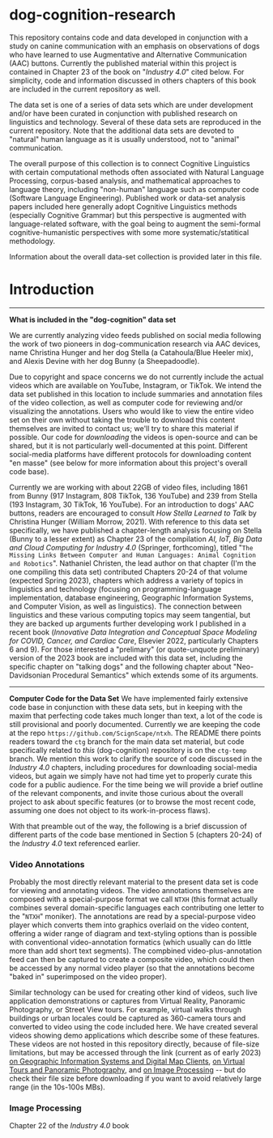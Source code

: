 # dog-cognition-research

This repository contains code and data developed in conjunction with a study on canine communication with an emphasis on observations of dogs who have learned to use Augmentative and Alternative Communication (AAC) buttons.  Currently the published material within this project is contained in Chapter 23 of the book on "_Industry 4.0_" cited below.  For simplicity, code and information discussed in others chapters of this book are included in the current repository as well.

The data set is one of a series of data sets which are under development and/or have been curated in conjunction with published research on linguistics and technology.  Several of these data sets are reproduced in the current repository.  Note that the additional data sets are devoted to "natural" human language as it is usually understood, not to "animal" communication.

The overall purpose of this collection is to connect Cognitive Linguistics with certain computational methods often associated with Natural Language Processing, corpus-based analysis, and mathematical approaches to language theory, including "non-human" language such as computer code (Software Language Engineering).  Published work or data-set analysis papers included here generally adopt Cognitive Linguistics methods (especially Cognitive Grammar) but this perspective is augmented with language-related software, with the goal being to augment the semi-formal cognitive-humanistic perspectives with some more systematic/statitical methodology.

Information about the overall data-set collection is provided later in this file.

# Introduction

---
**What is included in the "dog-cognition" data set**

We are currently analyzing video feeds published on social media following the work of two pioneers in dog-communication research via AAC devices, name Christina Hunger and her dog Stella (a Catahoula/Blue Heeler mix), and Alexis Devine with her dog Bunny (a Sheepadoodle).  

Due to copyright and space concerns we do not currently include the actual videos which are available on YouTube, Instagram, or TikTok.  We intend the data set published in this location to include summaries and annotation files of the video collection, as well as computer code for reviewing and/or visualizing the annotations.  Users who would like to view the entire video set on their own without taking the trouble to download this content themselves are invited to contact us; we'll try to share this material if possible.  Our code for _downloading_ the videos is open-source and can be shared, but it is not particularly well-documented at this point.  Different social-media platforms have different protocols for downloading content "en masse" (see below for more information about this project's overall code base).

Currently we are working with about 22GB of video files, including 1861 from Bunny (917 Instagram, 808 TikTok, 136 YouTube) and 239 from Stella (193 Instagram, 30 TikTok, 16 YouTube).  For an introduction to dogs' AAC buttons, readers are encouraged to consult _How Stella Learned to Talk_ by Christina Hunger (William Morrow, 2021).  With reference to this data set specifically, we have published a chapter-length analysis focusing on Stella (Bunny to a lesser extent) as Chapter 23 of the compilation _AI, IoT, Big Data and Cloud Computing for Industry 4.0_ (Springer, forthcoming), titled "`The Missing Links Between Computer and Human Languages: Animal Cognition
and Robotics`".  Nathaniel Christen, the lead author on that chapter (I'm the one compiling this data set) contributed Chapters 20-24 of that volume (expected Spring 2023), chapters which address a variety of topics in linguistics and technology (focusing on programming-language implementation,  database engineering, Geographic Information Systems, and Computer Vision, as well as linguistics).  The connection between linguistics and these various computing topics may seem tangential, but they are backed up arguments further developing work I published in a recent book (_Innovative Data Integration and Conceptual Space Modeling for COVID, Cancer, and Cardiac Care_, Elsevier 2022, particularly Chapters 6 and 9).  For those interested a "prelimary" (or quote-unquote preliminary) version of the 2023 book are included with this data set, including the specific chapter on "talking dogs" and the following chapter about "Neo-Davidsonian Procedural Semantics" which extends some of its arguments.

---

**Computer Code for the Data Set**
We have implemented fairly extensive code base in conjunction with these data sets, but in keeping with the maxim that perfecting code takes much longer than text, a lot of the code is still provisional and poorly documented.  Currently we are keeping the code at the repo `https://github.com/ScignScape/ntxh`.  The README there points readers toward the `ctg` branch for the main data set material, but code specifically related to *this* (dog-cognition) repository is on the `ctg-temp` branch.  We mention this work to clarify the source of code discussed in the _Industry 4.0_ chapters, including procedures for downloading social-media videos, but again we simply have not had time yet to properly curate this code for a public audience.  For the time being we will provide a brief outline of the relevant components, and invite those curious about the overall project to ask about specific features (or to browse the most recent code, assuming one does not object to its work-in-process flaws).

With that preamble out of the way, the following is a brief discussion of different parts of the code base mentioned in Section 5 (chapters 20-24) of the _Industry 4.0_ text referenced earlier.

### Video Annotations ###

Probably the most directly relevant material to the present data set is code for viewing and annotating videos.  The video annotations themselves are composed with a special-purpose format we call `NTXH` (this format actually combines several domain-specific languages each contributing one letter to the "`NTXH`" moniker).  The annotations are read by a special-purpose video player which converts them into graphics overlaid on the video content, offering a wider range of diagram and text-styling options than is possible with conventional video-annotation formatics (which usually can do little more than add short text segments).  The compbined video-plus-annotation feed can then be captured to create a composite video, which could then be accessed by any normal video player (so that the annotations become "baked in" superimposed on the video proper).

Similar technology can be used for creating other kind of videos, such live application demonstrations or captures from Virtual Reality, Panoramic Photography, or Street View tours.  For example, virtual walks through buildings or urban locales could be captured as 360-camera tours and converted to video using the code included here.  We have created several videos showing demo applications which describe some of these features.  These videos are not hosted in this repository directly, because of file-size limitations, but may be accessed through the link (current as of early 2023) [on Geographic Information Systems and Digital Map Clients](http://lingtechsys.com/videos/dhax-composite.mkv), [on Virtual Tours and Panoramic Photography](http://lingtechsys.com/videos/qmt-composite.mkv), and [on Image Processing](http://lingtechsys.com/videos/xcsd-composite.mkv) -- but do check their file size before downloading if you want to avoid relatively large range (in the 10s-100s MBs).  

### Image Processing ###

Chapter 22 of the _Industry 4.0_ book 




